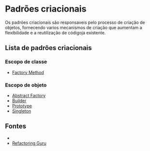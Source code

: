 # Padrões criacionais

Os padrões criacionais são responsaveis pelo processo de criação de objetos, fornecendo varios mecanismos de criação que aumentam a flexibilidade e a reutilização de códigoja existente.

##  Lista de padrões criacionais 
### Escopo de classe
- [Factory Method](./Factory_method/README.md)

### Escopo de objeto
- [Abstract Factory](./Abstract_factory/README.md)
- [Builder]()
- [Prototype]()
- [Singleton]()

## Fontes
- []()
- [Refactoring Guru](https://refactoring.guru/pt-br/design-patterns/creational-patterns)